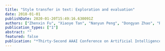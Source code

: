 ```yaml
---
title: "Style transfer in text: Exploration and evaluation"
date: 2018-01-01
publishDate: 2020-01-20T15:49:16.630091Z
authors: ["Zhenxin Fu", "Xiaoye Tan", "Nanyun Peng", "Dongyan Zhao", "Rui Yan"]
publication_types: ["1"]
abstract: ""
featured: false
publication: "*Thirty-Second AAAI Conference on Artificial Intelligence*"
---
```


